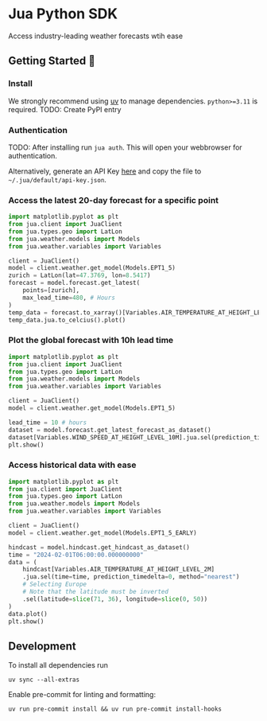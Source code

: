 # Jua Python SDK

Access industry-leading weather forecasts wtih ease

## Getting Started 🚀

### Install

We strongly recommend using [uv](https://docs.astral.sh/uv/) to manage dependencies. `python>=3.11` is required.
TODO: Create PyPI entry

### Authentication

TODO: After installing run `jua auth`. This will open your webbrowser for authentication.

Alternatively, generate an API Key [here](https://app.jua.sh/api-keys) and copy the file to `~/.jua/default/api-key.json`.

### Access the latest 20-day forecast for a specific point

```python
import matplotlib.pyplot as plt
from jua.client import JuaClient
from jua.types.geo import LatLon
from jua.weather.models import Models
from jua.weather.variables import Variables

client = JuaClient()
model = client.weather.get_model(Models.EPT1_5)
zurich = LatLon(lat=47.3769, lon=8.5417)
forecast = model.forecast.get_latest(
    points=[zurich],
    max_lead_time=480, # Hours
)
temp_data = forecast.to_xarray()[Variables.AIR_TEMPERATURE_AT_HEIGHT_LEVEL_2M]
temp_data.jua.to_celcius().plot()
```

### Plot the global forecast with 10h lead time

```python
import matplotlib.pyplot as plt
from jua.client import JuaClient
from jua.types.geo import LatLon
from jua.weather.models import Models
from jua.weather.variables import Variables

client = JuaClient()
model = client.weather.get_model(Models.EPT1_5)

lead_time = 10 # hours
dataset = model.forecast.get_latest_forecast_as_dataset()
dataset[Variables.WIND_SPEED_AT_HEIGHT_LEVEL_10M].jua.sel(prediction_timedelta=lead_time).plot()
plt.show()
```

### Access historical data with ease

```python
import matplotlib.pyplot as plt
from jua.client import JuaClient
from jua.types.geo import LatLon
from jua.weather.models import Models
from jua.weather.variables import Variables

client = JuaClient()
model = client.weather.get_model(Models.EPT1_5_EARLY)

hindcast = model.hindcast.get_hindcast_as_dataset()
time = "2024-02-01T06:00:00.000000000"
data = (
    hindcast[Variables.AIR_TEMPERATURE_AT_HEIGHT_LEVEL_2M]
    .jua.sel(time=time, prediction_timedelta=0, method="nearest")
    # Selecting Europe
    # Note that the latitude must be inverted
    .sel(latitude=slice(71, 36), longitude=slice(0, 50))
)
data.plot()
plt.show()
```

## Development

To install all dependencies run

```
uv sync --all-extras
```

Enable pre-commit for linting and formatting:

```
uv run pre-commit install && uv run pre-commit install-hooks
```
